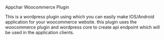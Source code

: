 Appchar Woocommerce Plugin

This is a wordpress plugin using which you can easily make IOS/Android application for your woocommerce website. this plugin uses the woocommerce plugin and wordpress core to create api endpoint which will be used in the application clients.